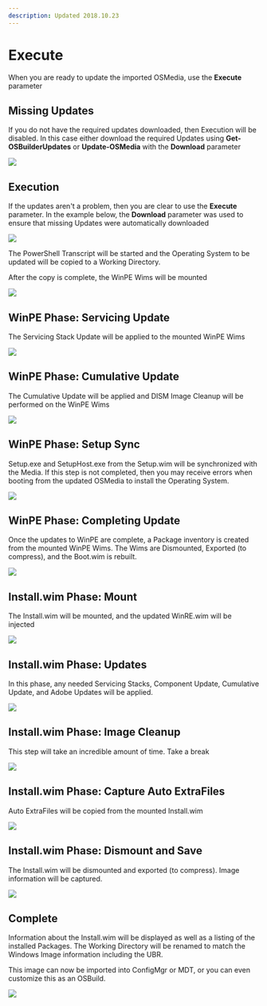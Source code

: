 ```yaml
---
description: Updated 2018.10.23
---
```


# Execute

When you are ready to update the imported OSMedia, use the **Execute** parameter

## Missing Updates

If you do not have the required updates downloaded, then Execution will be disabled.  In this case either download the required Updates using **Get-OSBuilderUpdates** or **Update-OSMedia** with the **Download** parameter

![](../../../.gitbook/assets/2018-10-23_0-19-34%20%281%29.png)

## Execution

If the updates aren't a problem, then you are clear to use the **Execute** parameter.  In the example below, the **Download** parameter was used to ensure that missing Updates were automatically downloaded

![](../../../.gitbook/assets/2018-10-23_1-31-40.png)

The PowerShell Transcript will be started and the Operating System to be updated will be copied to a Working Directory.

After the copy is complete, the WinPE Wims will be mounted

![](../../../.gitbook/assets/2018-10-23_1-33-27.png)

## WinPE Phase:  Servicing Update

The Servicing Stack Update will be applied to the mounted WinPE Wims

![](../../../.gitbook/assets/2018-10-23_1-35-37.png)

## WinPE Phase:  Cumulative Update

The Cumulative Update will be applied and DISM Image Cleanup will be performed on the WinPE Wims

![](../../../.gitbook/assets/2018-10-23_1-37-07.png)

## WinPE Phase:  Setup Sync

Setup.exe and SetupHost.exe from the Setup.wim will be synchronized with the Media.  If this step is not completed, then you may receive errors when booting from the updated OSMedia to install the Operating System.

![](../../../.gitbook/assets/2018-10-23_1-40-16.png)

## WinPE Phase:  Completing Update

Once the updates to WinPE are complete, a Package inventory is created from the mounted WinPE Wims.  The Wims are Dismounted, Exported \(to compress\), and the Boot.wim is rebuilt.

![](../../../.gitbook/assets/2018-10-23_1-48-30.png)

## Install.wim Phase:  Mount

The Install.wim will be mounted, and the updated WinRE.wim will be injected

![](../../../.gitbook/assets/2018-10-23_1-53-05.png)

## Install.wim Phase:  Updates

In this phase, any needed Servicing Stacks, Component Update, Cumulative Update, and Adobe Updates will be applied.

![](../../../.gitbook/assets/2018-10-23_1-56-37.png)

## Install.wim Phase:  Image Cleanup

This step will take an incredible amount of time.  Take a break

![](../../../.gitbook/assets/2018-10-23_2-02-08.png)

## Install.wim Phase:  Capture Auto ExtraFiles

Auto ExtraFiles will be copied from the mounted Install.wim

![](../../../.gitbook/assets/2018-10-23_2-06-51.png)

## Install.wim Phase:  Dismount and Save

The Install.wim will be dismounted and exported \(to compress\).  Image information will be captured.

![](../../../.gitbook/assets/2018-10-23_2-08-54.png)

## Complete

Information about the Install.wim will be displayed as well as a listing of the installed Packages.  The Working Directory will be renamed to match the Windows Image information including the UBR.

This image can now be imported into ConfigMgr or MDT, or you can even customize this as an OSBuild.

![](../../../.gitbook/assets/2018-10-23_2-11-12.png)





